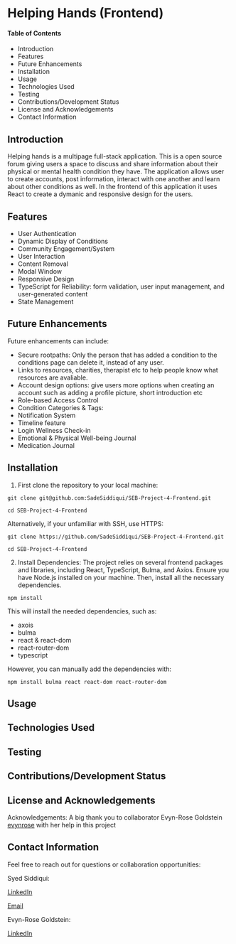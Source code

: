 # Helping Hands (Frontend) 


#### Table of Contents
- Introduction
- Features
- Future Enhancements 
- Installation
- Usage
- Technologies Used
- Testing 
- Contributions/Development Status 
- License and Acknowledgements 
- Contact Information


## Introduction 

Helping hands is a multipage full-stack application. This is a open source forum giving users a space to discuss and share information about their physical or mental health condition they have. The application allows user to create accounts, post information, interact with one another and learn about other conditions as well. In the frontend of this application it uses React to create a dymanic and responsive design for the users.   


## Features 

- User Authentication
- Dynamic Display of Conditions
- Community Engagement/System 
- User Interaction
- Content Removal
- Modal Window
- Responsive Design
- TypeScript for Reliability:  form validation, user input management, and user-generated content
- State Management 


## Future Enhancements 

Future enhancements can include: 

- Secure rootpaths: Only the person that has added a condition to the conditions page can delete it, instead of any user.
- Links to resources, charities, therapist etc to help people know what resources are avaliable.
- Account design options: give users more options when creating an account such as adding a profile picture, short introduction etc
- Role-based Access Control
- Condition Categories & Tags:
- Notification System
- Timeline feature
- Login Wellness Check-in
- Emotional & Physical Well-being Journal
- Medication Journal 

## Installation   
1) First clone the repository to your local machine:

```git clone git@github.com:SadeSiddiqui/SEB-Project-4-Frontend.git``` 

```cd SEB-Project-4-Frontend```

Alternatively, if your unfamiliar with SSH, use HTTPS:  

```git clone https://github.com/SadeSiddiqui/SEB-Project-4-Frontend.git```  

```cd SEB-Project-4-Frontend```

2) Install Dependencies:
The project relies on several frontend packages and libraries, including React, TypeScript, Bulma, and Axios. Ensure you have Node.js installed on your machine. Then, install all the necessary dependencies.

```npm install``` 

This will install the needed dependencies, such as: 

- axois
- bulma
- react & react-dom
- react-router-dom
- typescript

However, you can manually add the dependencies with: 

```npm install bulma react react-dom react-router-dom```



## Usage 


## Technologies Used 


## Testing 


## Contributions/Development Status


## License and Acknowledgements

Acknowledgements: A big thank you to collaborator Evyn-Rose Goldstein [evynrose](https://github.com/evynrose) with her help in this project 

## Contact Information 

Feel free to reach out for questions or collaboration opportunities: 

Syed Siddiqui: 

[LinkedIn](https://www.linkedin.com/in/syed-siddiqui/)

[Email](syedsiddiqui1@gmail.com)

Evyn-Rose Goldstein: 

[LinkedIn](https://www.linkedin.com/in/evynrose/)
